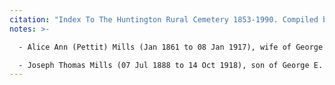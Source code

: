 ```yaml
---
citation: "Index To The Huntington Rural Cemetery 1853-1990. Compiled by the Genealogy Workshop of the Huntington Historical Society, Huntington, New York. p100."
notes: >-

  - Alice Ann (Pettit) Mills (Jan 1861 to 08 Jan 1917), wife of George E. Mills (Feb 1856 to 10 Apr 1944), married 1882. 

  - Joseph Thomas Mills (07 Jul 1888 to 14 Oct 1918), son of George E. Mills above, is listed in the index as "Joseph G".
---
```

